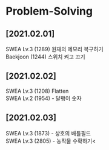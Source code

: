 # Problem-Solving<br>
## [2021.02.01]
SWEA Lv.3 (1289) 원재의 메모리 복구하기<br>
Baekjoon (1244) 스위치 켜고 끄기
## [2021.02.02]
SWEA Lv.3 (1208) Flatten<br>
SWEA Lv.2 (1954) - 달팽이 숫자<br>
## [2021.02.03]
SWEA Lv.3 (1873) - 상호의 배틀필드<br>
SWEA Lv.3 (2805) - 농작물 수확하기<
